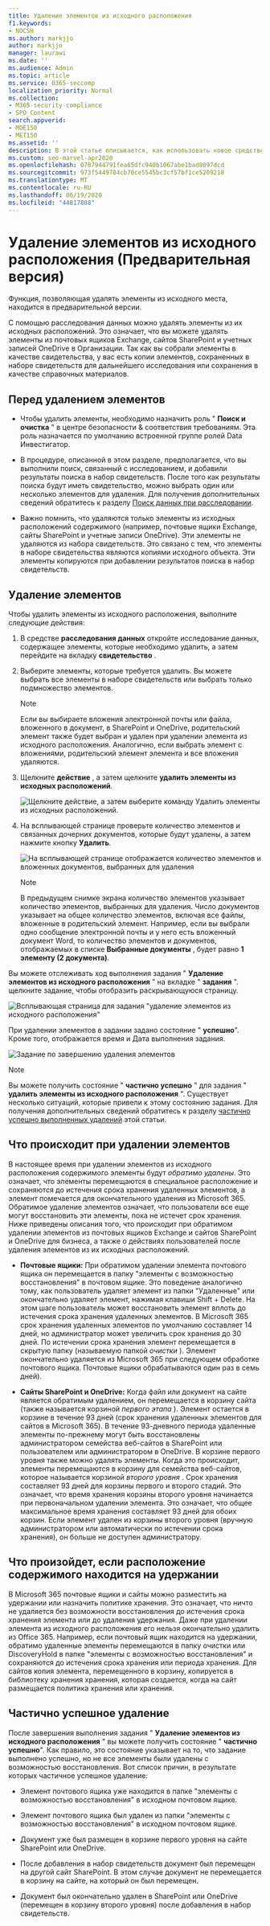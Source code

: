 ```yaml
---
title: Удаление элементов из исходного расположения
f1.keywords:
- NOCSH
ms.author: markjjo
author: markjjo
manager: laurawi
ms.date: ''
ms.audience: Admin
ms.topic: article
ms.service: O365-seccomp
localization_priority: Normal
ms.collection:
- M365-security-compliance
- SPO_Content
search.appverid:
- MOE150
- MET150
ms.assetid: ''
description: В этой статье описывается, как использовать новое средство расследования данных (Preview) в центре безопасности & соответствия требованиям для удаления элементов из их исходных расположений.
ms.custom: seo-marvel-apr2020
ms.openlocfilehash: 0787944791fea65dfc940b1067abe1bad8097dcd
ms.sourcegitcommit: 973f5449784cb70ce5545bc3cf57bf1ce5209218
ms.translationtype: MT
ms.contentlocale: ru-RU
ms.lasthandoff: 06/19/2020
ms.locfileid: "44817888"
---
```

# <a name="delete-items-from-their-original-location-preview"></a>Удаление элементов из исходного расположения (Предварительная версия)

Функция, позволяющая удалять элементы из исходного места, находится в предварительной версии.

С помощью расследования данных можно удалять элементы из их исходных расположений. Это означает, что вы можете удалять элементы из почтовых ящиков Exchange, сайтов SharePoint и учетных записей OneDrive в Организации. Так как вы собрали элементы в качестве свидетельства, у вас есть копии элементов, сохраненных в наборе свидетельств для дальнейшего исследования или сохранения в качестве справочных материалов.

## <a name="before-you-delete-items"></a>Перед удалением элементов

- Чтобы удалить элементы, необходимо назначить роль " **Поиск и очистка** " в центре безопасности & соответствия требованиям. Эта роль назначается по умолчанию встроенной группе ролей Data Инвестигатор.

- В процедуре, описанной в этом разделе, предполагается, что вы выполнили поиск, связанный с исследованием, и добавили результаты поиска в набор свидетельств. После того как результаты поиска будут иметь свидетельство, можно выбрать один или несколько элементов для удаления. Для получения дополнительных сведений обратитесь к разделу [Поиск данных при расследовании](search-for-data.md).

- Важно помнить, что удаляются только элементы из исходных расположений содержимого (например, почтовые ящики Exchange, сайты SharePoint и учетные записи OneDrive). Эти элементы не удаляются из набора свидетельств. Это связано с тем, что элементы в наборе свидетельства являются копиями исходного объекта. Эти элементы копируются при добавлении результатов поиска в набор свидетельств.

## <a name="delete-items"></a>Удаление элементов

Чтобы удалить элементы из исходного расположения, выполните следующие действия:

1. В средстве **расследования данных** откройте исследование данных, содержащее элементы, которые необходимо удалить, а затем перейдите на вкладку **свидетельство** .

2. Выберите элементы, которые требуется удалить. Вы можете выбрать все элементы в наборе свидетельств или выбрать только подмножество элементов.

   > [!NOTE]
   > Если вы выбираете вложения электронной почты или файла, вложенного в документ, в SharePoint и OneDrive, родительский элемент также будет выбран и удален при удалении элемента из исходного расположения. Аналогично, если выбрать элемент с вложениями, родительский элемент элемента и все вложения удаляются.
 
2. Щелкните **действие** , а затем щелкните **удалить элементы из исходных расположений**.

   ![Щелкните действие, а затем выберите команду Удалить элементы из исходных расположений.](../media/DataInvestigationsDeleteItems1.png)

3. На всплывающей странице проверьте количество элементов и связанных дочерних документов, которые будут удалены, а затем нажмите кнопку **Удалить**.

   ![На всплывающей странице отображается количество элементов и вложенных документов, выбранных для удаления](../media/DataInvestigationsDeleteItems2.png)

   > [!NOTE]
   > В предыдущем снимке экрана количество элементов указывает количество элементов, выбранных для удаления. Число документов указывает на общее количество элементов, включая все файлы, вложенные в родительский элемент. Например, если вы выбрали одно сообщение электронной почты и у него есть вложенный документ Word, то количество элементов и документов, отображаемых в списке **Выбранные документы** , будет равно **1 элементу (2 документа)**.

Вы можете отслеживать ход выполнения задания " **Удаление элементов из исходного расположения** " на вкладке " **задания** ". щелкните задание, чтобы отобразить раскрывающуюся страницу.

![Всплывающая страница для задания "удаление элементов из исходного расположения"](../media/DataInvestigationsDeleteItems3.png)

При удалении элементов в задании задано состояние " **успешно**". Кроме того, отображается время и Дата выполнения задания.

![Задание по завершению удаления элементов](../media/DataInvestigationsDeleteItems4.png)

> [!NOTE]
> Вы можете получить состояние " **частично успешно** " для задания " **удалить элементы из исходного расположения** ". Существует несколько ситуаций, которые привели к этому состоянию задания. Для получения дополнительных сведений обратитесь к разделу [частично успешно выполненных удалений](#partially-successful-deletions) этой статьи.

## <a name="what-happens-when-you-delete-items"></a>Что происходит при удалении элементов

В настоящее время при удалении элементов из исходного расположения содержимого элементы будут *обратимо удалены*. Это означает, что элементы перемещаются в специальное расположение и сохраняются до истечения срока хранения удаленных элементов, а элемент помечается для окончательного удаления из Microsoft 365. Обратимое удаление элементов означает, что пользователи все еще могут восстановить эти элементы, пока не истечет срок хранения. Ниже приведены описания того, что происходит при обратимом удалении элементов из почтовых ящиков Exchange и сайтов SharePoint и OneDrive для бизнеса, а также о действиях пользователей после удаления элементов из их исходных расположений.

- **Почтовые ящики:** При обратимом удалении элемента почтового ящика он перемещается в папку "элементы с возможностью восстановления" в почтовом ящике. Это поведение аналогично тому, как пользователь удаляет элемент из папки "Удаленные" или окончательно удаляет элемент, нажимая клавиши Shift + Delete. На этом шаге пользователь может восстановить элемент вплоть до истечения срока хранения удаленных элементов. В Microsoft 365 срок хранения удаленных элементов по умолчанию составляет 14 дней, но администратор может увеличить срок хранения до 30 дней. По истечении срока хранения элемент перемещается в скрытую папку (называемую папкой *очистки* ). Элемент окончательно удаляется из Microsoft 365 при следующем обработке почтового ящика. Почтовые ящики обрабатываются один раз в семь дней).

- **Сайты SharePoint и OneDrive:** Когда файл или документ на сайте является обратимым удалением, он перемещается в корзину сайта (также называется корзиной *первого этапа* ). Элемент остается в корзине в течение 93 дней (срок хранения удаленных элементов для сайтов в Microsoft 365). В течение 93-дневного периода удаленные элементы по-прежнему могут быть восстановлены администратором семейства веб-сайтов в SharePoint или пользователем или администратором в OneDrive. В корзине первого уровня также можно удалять элементы. Когда это происходит, элементы перемещаются в корзину для семейства веб-сайтов, которое называется корзиной *второго уровня* . Срок хранения составляет 93 дней для корзины первого и второго стадий. Это означает, что время хранения корзины второго уровня начинается при первоначальном удалении элемента. Это означает, что общее максимальное время хранения составляет 93 дней для обоих корзин. Если элемент удален из корзины второго уровня (вручную администратором или автоматически по истечении срока хранения), он больше не доступен администратору.

## <a name="what-happens-if-a-content-location-is-on-hold"></a>Что произойдет, если расположение содержимого находится на удержании

В Microsoft 365 почтовые ящики и сайты можно разместить на удержании или назначить политике хранения. Это означает, что ничто не удаляется без возможности восстановления до истечения срока хранения элемента или до удаления удержания. Даже при удалении элемента из исходного расположения его нельзя окончательно удалить из Office 365. Например, если почтовый ящик находится на удержании, обратимо удаленные элементы перемещаются в папку очистки или DiscoveryHold в папке "элементы с возможностью восстановления" и сохраняются до истечения срока хранения или периода хранения. Для сайтов копия элемента, перемещенного в корзину, копируется в библиотеку хранения хранения, которая создается, когда на сайт размещается политика хранения или хранения.

## <a name="partially-successful-deletions"></a>Частично успешное удаление

После завершения выполнения задания " **Удаление элементов из исходного расположения** " вы можете получить состояние " **частично успешно**". Как правило, это состояние указывает на то, что задание выполнено успешно, но не все элементы были удалены с возможностью восстановления. Вот список причин, в результате которых частичное успешное удаление:

- Элемент почтового ящика уже находится в папке "элементы с возможностью восстановления" в исходном почтовом ящике.

- Элемент почтового ящика был удален из папки "элементы с возможностью восстановления" в исходном почтовом ящике.

- Документ уже был размещен в корзине первого уровня на сайте SharePoint или OneDrive.

- После добавления в набор свидетельств документ был перемещен на другой сайт SharePoint. В этом случае документ не перемещается в корзину на сайте, на который он был перемещен.

- Документ был окончательно удален в SharePoint или OneDrive (перемещен в корзину второго уровня) после добавления в набор свидетельств.
